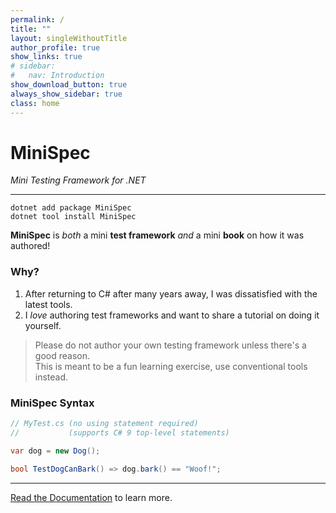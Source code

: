 ```yaml
---
permalink: /
title: ""
layout: singleWithoutTitle
author_profile: true
show_links: true
# sidebar:
#   nav: Introduction
show_download_button: true
always_show_sidebar: true
class: home
---
```



# MiniSpec

_Mini Testing Framework for .NET_

---

<i class="fad fa-terminal"></i> `dotnet add package MiniSpec`  
<i class="fad fa-terminal"></i> `dotnet tool install MiniSpec`

**MiniSpec** is _both_ a mini **test framework** _and_ a mini **book** on how it was authored!

### Why?

1. After returning to C# after many years away, I was dissatisfied with the latest tools.
2. I _love_ authoring test frameworks and want to share a tutorial on doing it yourself.

> Please do not author your own testing framework unless there's a good reason.  
> This is meant to be a fun learning exercise, use conventional tools instead.

### MiniSpec Syntax

```cs
// MyTest.cs (no using statement required)
//           (supports C# 9 top-level statements)

var dog = new Dog();

bool TestDogCanBark() => dog.bark() == "Woof!";
```

<hr style="clear: left;" />

[BDD]: https://en.wikipedia.org/wiki/Behavior-driven_development
[xUnit]: https://en.wikipedia.org/wiki/XUnit

[<i class="fad fa-book-open"></i> Read the Documentation](/docs) to learn more.